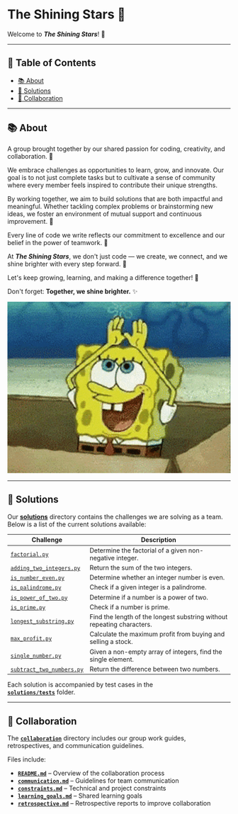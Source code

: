 # **The Shining Stars 🌟**

Welcome to **_The Shining Stars_**! 👋

---

## **📖 Table of Contents**

- [📚 About](#-about)  
- [🚀 Solutions](#-solutions)  
- [🤝 Collaboration](#-collaboration)  

---

## **📚 About**

A group brought together by our shared passion for coding, creativity,
and collaboration. 🌈  

We embrace challenges as opportunities to learn, grow, and innovate.
Our goal is to not just complete tasks but to cultivate a sense of community
where every member feels inspired to contribute their unique strengths.  

By working together, we aim to build solutions that are both impactful
and meaningful. Whether tackling complex problems or brainstorming new ideas,
we foster an environment of mutual support and continuous improvement. 🤝

Every line of code we write reflects our commitment to excellence
and our belief in the power of teamwork. 💪  

At **_The Shining Stars_**, we don't just code — we create, we connect,
and we shine brighter with every step forward. 💫  

Let's keep growing, learning, and making a difference together! 🚀  

Don't forget: **Together, we shine brighter.** ✨  

![SpongeBob shining gif for motivation](notes/time-to-shine-spongebob-shine.gif)

---

## **🚀 Solutions**

Our **[solutions](solutions/)** directory contains the challenges
we are solving as a team.
Below is a list of the current solutions available:

| Challenge             | Description                                         |
|-----------------------|-----------------------------------------------------|
| [`factorial.py`](https://github.com/MIT-Emerging-Talent/ET6-foundations-group-05/issues/24) | Determine the factorial of a given non-negative integer. |
| [`adding_two_integers.py`](<https://github.com/MIT-Emerging-Talent/ET6-foundations-group-05/issues/34>) | Return the sum of the two integers. |
| [`is_number_even.py`](https://github.com/MIT-Emerging-Talent/ET6-foundations-group-05/issues/64) | Determine whether an integer number is even. |
| [`is_palindrome.py`](https://github.com/MIT-Emerging-Talent/ET6-foundations-group-05/issues/30) | Check if a given integer is a palindrome.               |
| [`is_power_of_two.py`](https://github.com/MIT-Emerging-Talent/ET6-foundations-group-05/issues/17) | Determine if a number is a power of two.                 |
| [`is_prime.py`](https://github.com/MIT-Emerging-Talent/ET6-foundations-group-05/issues/26) | Check if a number is prime.                              |
| [`longest_substring.py`](https://github.com/MIT-Emerging-Talent/ET6-foundations-group-05/issues/44) | Find the length of the longest substring without repeating characters. |
| [`max_profit.py`](https://github.com/MIT-Emerging-Talent/ET6-foundations-group-05/issues/22) | Calculate the maximum profit from buying and selling a stock. |
| [`single_number.py`](<https://github.com/MIT-Emerging-Talent/ET6-foundations-group-05/issues/70>) | Given a non-empty array of integers, find the single element. |
| [`subtract_two_numbers.py`](https://github.com/MIT-Emerging-Talent/ET6-foundations-group-05/issues/23) | Return the difference between two numbers. |

Each solution is accompanied by test cases in the  
**[`solutions/tests`](solutions/tests/)** folder.

---

## **🤝 Collaboration**

The **[`collaboration`](collaboration/)** directory includes our group work
guides, retrospectives, and communication guidelines.

Files include:

- **[`README.md`](collaboration/README.md)** – Overview of the collaboration
process  
- **[`communication.md`](collaboration/communication.md)** – Guidelines for
team communication  
- **[`constraints.md`](collaboration/constraints.md)** – Technical and project
constraints  
- **[`learning_goals.md`](collaboration/learning_goals.md)** – Shared learning
goals  
- **[`retrospective.md`](collaboration/retrospective.md)** – Retrospective
reports to improve collaboration
